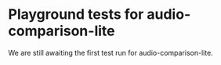 # Playground tests for audio-comparison-lite
We are still awaiting the first test run for audio-comparison-lite.

